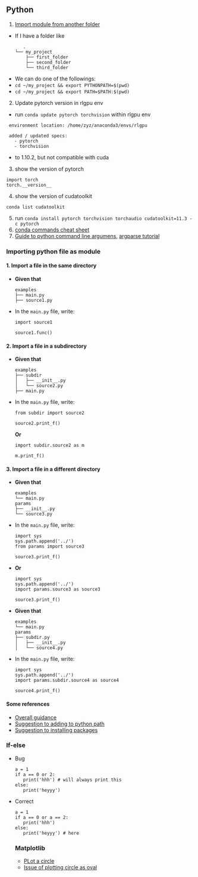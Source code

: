 ## Python
1. [Import module from another folder](https://stackoverflow.com/questions/58084072/python-module-not-found-but-exists-in-folder/58084390#58084390)
* If I have a folder like
   ```
      .
   └── my_project
       ├── first_folder
       ├── second_folder
       └── third_folder
   ```
 * We can do one of the followings:
 * `cd ~/my_project && export PYTHONPATH=$(pwd)`
 * `cd ~/my_project && export PATH=$PATH:$(pwd)`
 
 2. Update pytorch version in rlgpu env
 * run `conda update pytorch torchvision` within rlgpu env
 ```
  environment location: /home/zyz/anaconda3/envs/rlgpu

  added / updated specs:
    - pytorch
    - torchvision   
 ```
 * to 1.10.2, but not compatible with cuda
 3. show the version of pytorch
 ```
 import torch
 torch.__version__
 ```
 4. show the version of cudatoolkit
 ```
 conda list cudatoolkit
 ``` 
 5. run `conda install pytorch torchvision torchaudio cudatoolkit=11.3 -c pytorch`
 6. [conda commands cheat sheet](https://hcc.unl.edu/docs/attachments/11635089.pdf)
 7. [Guide to python command line argumens](https://levelup.gitconnected.com/the-easy-guide-to-python-command-line-arguments-96b4607baea1), [argparse tutorial](https://docs.python.org/3/library/argparse.html#creating-a-parser)
 
### Importing python file as module

#### 1. Import a file in the same directory
* **Given that**
  ```
  examples
  ├── main.py
  ├── source1.py
  ```
* In the `main.py` file, write:
  ```
  import source1
  
  source1.func()
  ```
#### 2. Import a file in a subdirectory
* **Given that**
  ```
  examples
  ├── subdir
  │   ├── __init__.py
  │   └── source2.py
  ├── main.py
  ```
* In the `main.py` file, write:
  ```
  from subdir import source2

  source2.print_f()
  ```
  **Or**
  ```
  import subdir.source2 as m

  m.print_f()
  ```
#### 3. Import a file in a different directory
* **Given that**
  ```
  examples
  └── main.py
  params
  ├── __init__.py
  └── source3.py
  ```
* In the `main.py` file, write:
  ```
  import sys
  sys.path.append('../')
  from params import source3

  source3.print_f()
  ```
* **Or**
  ```
  import sys
  sys.path.append('../')
  import params.source3 as source3

  source3.print_f()
  ```
* **Given that**
  ```
  examples
  └── main.py
  params
  ├── subdir.py
  │   ├── __init__.py
  │   └── source4.py
  ```
* In the `main.py` file, write:
  ```
  import sys
  sys.path.append('../')
  import params.subdir.source4 as source4

  source4.print_f()
  ```
#### Some references
* [Overall guidance](https://csatlas.com/python-import-file-module/#import_a_file_in_the_same_directory)
* [Suggestion to adding to python path](https://stackoverflow.com/questions/4383571/importing-files-from-different-folder?page=1&tab=scoredesc#tab-top)
* [Suggestion to installing packages](https://stackoverflow.com/questions/43476403/importerror-no-module-named-something)

### If-else
* Bug
  ```
  a = 1
  if a == 0 or 2:
     print('hhh') # will always print this
  else:
     print('heyyy')
  ```
* Correct
  ```
  a = 1
  if a == 0 or a == 2:
     print('hhh')
  else:
     print('heyyy') # here
  ```
  
  ### Matplotlib
  * [PLot a circle](https://stackoverflow.com/questions/9215658/plot-a-circle-with-pyplot)
  * [Issue of plotting circle as oval](https://stackoverflow.com/questions/9230389/why-is-matplotlib-plotting-my-circles-as-ovals)
  
